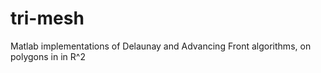 # tri-mesh
Matlab implementations of Delaunay and Advancing Front algorithms, on polygons in in R^2
